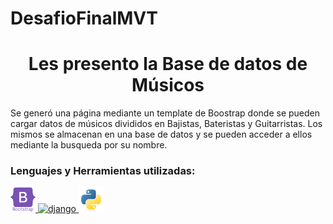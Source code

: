 # DesafioFinalMVT

<h1 align="center">Les presento la Base de datos de Músicos</h1>

<p align="left">
Se generó una página mediante un template de Boostrap donde se pueden cargar datos de músicos divididos en Bajistas, Bateristas y Guitarristas. Los mismos se almacenan en una base de datos y se pueden acceder a ellos mediante la busqueda por su nombre.
</p>

<h3 align="left">Lenguajes y Herramientas utilizadas:</h3>
<p align="left"> <a href="https://getbootstrap.com" target="_blank" rel="noreferrer"> <img src="https://raw.githubusercontent.com/devicons/devicon/master/icons/bootstrap/bootstrap-plain-wordmark.svg" alt="bootstrap" width="40" height="40"/> </a> <a href="https://www.djangoproject.com/" target="_blank" rel="noreferrer"> <img src="https://cdn.worldvectorlogo.com/logos/django.svg" alt="django" width="40" height="40"/> </a> <a href="https://www.python.org" target="_blank" rel="noreferrer"> <img src="https://raw.githubusercontent.com/devicons/devicon/master/icons/python/python-original.svg" alt="python" width="40" height="40"/> </a> </p>
